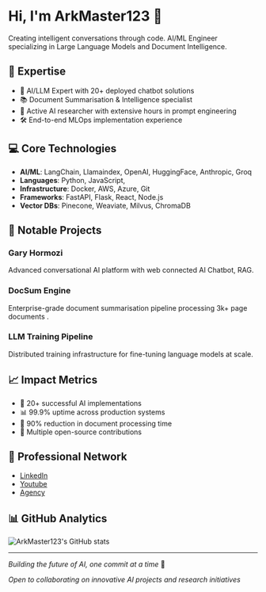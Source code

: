 # Hi, I'm ArkMaster123 🤖

Creating intelligent conversations through code. AI/ML Engineer specializing in Large Language Models and Document Intelligence.

## 🧠 Expertise
- 🔮 AI/LLM Expert with 20+ deployed chatbot solutions
- 📚 Document Summarisation & Intelligence specialist
- 🔬 Active AI researcher with extensive hours in prompt engineering
- 🛠️ End-to-end MLOps implementation experience

## 💻 Core Technologies
- **AI/ML**: LangChain, Llamaindex, OpenAI, HuggingFace, Anthropic, Groq
- **Languages**: Python, JavaScript, 
- **Infrastructure**: Docker, AWS, Azure, Git
- **Frameworks**: FastAPI, Flask, React, Node.js
- **Vector DBs**: Pinecone, Weaviate, Milvus, ChromaDB

## 🚀 Notable Projects
### Gary Hormozi
Advanced conversational AI platform with web connected AI Chatbot, RAG.

### DocSum Engine
Enterprise-grade document summarisation pipeline processing 3k+ page documents .

### LLM Training Pipeline
Distributed training infrastructure for fine-tuning language models at scale.

## 📈 Impact Metrics
- 🤝 20+ successful AI implementations
- 📊 99.9% uptime across production systems
- 🎯 90% reduction in document processing time
- 🌟 Multiple open-source contributions

## 🔗 Professional Network
- [LinkedIn](https://www.linkedin.com/in/noahsantoni/)
- [Youtube](https://www.youtube.com/@NoahLab-n7e)
- [Agency](https://www.bornandbrand.com)

## 📊 GitHub Analytics
![ArkMaster123's GitHub stats](https://github-readme-stats.vercel.app/api?username=ArkMaster123&show_icons=true&theme=synthwave)

---

*Building the future of AI, one commit at a time* 🚀

*Open to collaborating on innovative AI projects and research initiatives*
